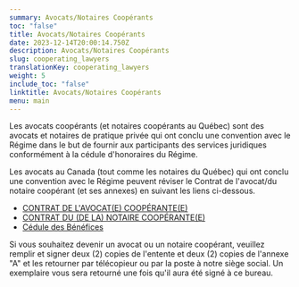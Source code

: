 ```yaml
---
summary: Avocats/Notaires Coopérants
toc: "false"
title: Avocats/Notaires Coopérants
date: 2023-12-14T20:00:14.750Z
description: Avocats/Notaires Coopérants
slug: cooperating_lawyers
translationKey: cooperating_lawyers
weight: 5
include_toc: "false"
linktitle: Avocats/Notaires Coopérants
menu: main
---
```

Les avocats coopérants (et notaires coopérants au Québec) sont des avocats et notaires de pratique privée qui ont conclu une convention avec le Régime dans le but de fournir aux participants des services juridiques conformément à la cédule d'honoraires du Régime.

Les avocats au Canada (tout comme les notaires du Québec) qui ont conclu une convention avec le Régime peuvent réviser le Contrat de l'avocat/du notaire coopérant (et ses annexes) en suivant les liens ci-dessous.  

* [CONTRAT DE L'AVOCAT(E) COOPÉRANTE(E)](/img/2025-contrat-de-lavocat-cooperant.pdf)
* [CONTRAT DU (DE LA) NOTAIRE COOPÉRANTE(E)](/img/2025-contrat-cn-notaire.pdf)
* [Cédule des Bénéfices](/img/2025_01-french-benefit-schedule-full.pdf)

Si vous souhaitez devenir un avocat ou un notaire coopérant, veuillez remplir et signer deux (2) copies de l'entente et deux (2) copies de l'annexe "A" et les retourner par télécopieur ou par la poste à notre siège social. Un exemplaire vous sera retourné une fois qu'il aura été signé à ce bureau.